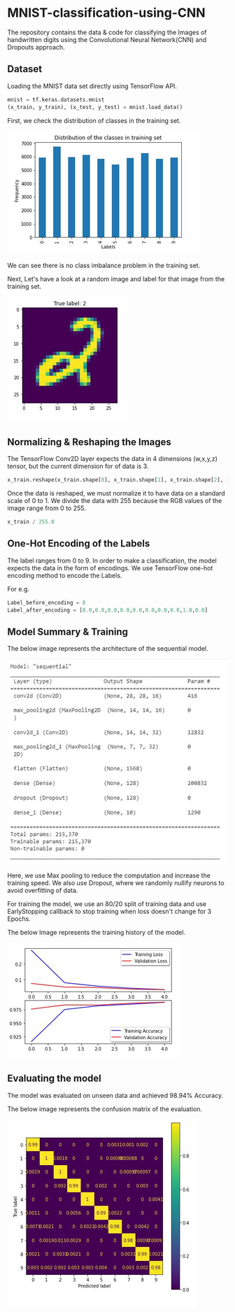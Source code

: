 # MNIST-classification-using-CNN

The repository contains the data & code for classifying the Images of handwritten digits using the Convolutional Neural Network(CNN) and Dropouts approach.

## Dataset

Loading the MNIST data set directly using TensorFlow API. 

```python
mnist = tf.keras.datasets.mnist
(x_train, y_train), (x_test, y_test) = mnist.load_data()
```

First, we check the distribution of classes in the training set.

![data_distribution](https://github.com/Mayurwaghela1997/MNIST-classification-using-CNN/blob/main/Images/Class_distribution.JPG)

We can see there is no class imbalance problem in the training set.

Next, Let's have a look at a random image and label for that image from the training set.


![Sample_data](https://github.com/Mayurwaghela1997/MNIST-classification-using-CNN/blob/main/Images/Sample_data.JPG)


## Normalizing & Reshaping the Images

The TensorFlow Conv2D layer expects the data in 4 dimensions (w,x,y,z) tensor, but the current dimension for of data is 3.

```python
x_train.reshape(x_train.shape[0], x_train.shape[1], x_train.shape[2], 1)
```

Once the data is reshaped, we must normalize it to have data on a standard scale of 0 to 1.
We divide the data with 255 because the RGB values of the image range from 0 to 255.

```python
x_train / 255.0
```

## One-Hot Encoding of the Labels
The label ranges from 0 to 9. In order to make a classification, the model expects the data in the form of encodings. 
We use TensorFlow one-hot encoding method to encode the Labels.

For e.g. 
```python
Label_before_encoding = 8
Label_after_encoding = [0.0,0.0,0.0,0.0,0.0,0.0,0.0,0.0,1.0,0.0]
```

## Model Summary & Training

The below image represents the architecture of the sequential model. 

![model](https://github.com/Mayurwaghela1997/MNIST-classification-using-CNN/blob/main/Images/model_summary.JPG)

Here, we use Max pooling to reduce the computation and increase the training speed.
We also use Dropout, where we randomly nullify neurons to avoid overfitting of data.

For training the model, we use an 80/20 split of training data and use EarlyStopping callback to stop training when loss doesn't change for 3 Epochs.

The below Image represents the training history of the model.

![history](https://github.com/Mayurwaghela1997/MNIST-classification-using-CNN/blob/main/Images/Training_history.JPG)

## Evaluating the model

The model was evaluated on unseen data and achieved 98.94% Accuracy.

The below image represents the confusion matrix of the evaluation.

![confusion_matrix](https://github.com/Mayurwaghela1997/MNIST-classification-using-CNN/blob/main/Images/Confusion_matrix.JPG)
